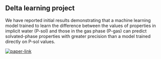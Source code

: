 ## Delta learning project
We have reported initial results demonstrating that a machine learning model trained to learn the difference between the values of properties in implicit water (P-sol) and those in the gas phase (P-gas) can predict solvated-phase properties with greater precision than a model trained directly on P-sol values.

[![paper-link](https://img.shields.io/badge/ConferencePaper-LNCS-red.svg?style=flat-squar)](https://link.springer.com/chapter/10.1007/978-3-031-72381-0_5)


